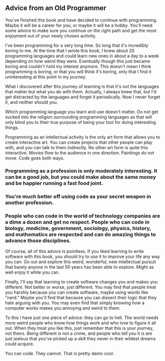## Advice from an Old Programmer

You've finished this book and have decided to continue with programming. Maybe it will be a career for you, or maybe it will be a hobby. You'll need some advice to make sure you continue on the right path and get the most enjoyment out of your newly chosen activity.

I've been programming for a very long time. So long that it's incredibly boring to me. At the time that I wrote this book, I knew about 20 programming languages and could learn new ones in about a day to a week depending on how weird they were. Eventually though this just became boring and couldn't hold my interest anymore. This doesn't mean I think programming is boring, or that you will think it's boring, only that I find it uninteresting at this point in my journey.

What I discovered after this journey of learning is that it's not the languages that matter but what you do with them. Actually, I always knew that, but I'd get distracted by the languages and forget it periodically. Now I never forget it, and neither should you.

Which programming language you learn and use doesn't matter. Do not get sucked into the religion surrounding programming languages as that will only blind you to their true purpose of being your tool for doing interesting things.

Programming as an intellectual activity is the only art form that allows you to create interactive art. You can create projects that other people can play with, and you can talk to them indirectly. No other art form is quite this interactive. Movies flow to the audience in one direction. Paintings do not move. Code goes both ways.

### Programming as a profession is only moderately interesting. It can be a good job, but you could make about the same money and be happier running a fast food joint. 
### You're much better off using code as your secret weapon in another profession.

### People who can code in the world of technology companies are a dime a dozen and get no respect. People who can code in biology, medicine, government, sociology, physics, history, and mathematics are respected and can do amazing things to advance those disciplines.

Of course, all of this advice is pointless. If you liked learning to write software with this book, you should try to use it to improve your life any way you can. Go out and explore this weird, wonderful, new intellectual pursuit that barely anyone in the last 50 years has been able to explore. Might as well enjoy it while you can.

Finally, I'll say that learning to create software changes you and makes you different. Not better or worse, just different. You may find that people treat you harshly because you can create software, maybe using words like "nerd." Maybe you'll find that because you can dissect their logic that they hate arguing with you. You may even find that simply knowing how a computer works makes you annoying and weird to them.

To this I have just one piece of advice: they can go to hell. The world needs more weird people who know how things work and who love to figure it all out. When they treat you like this, just remember that this is your journey, not theirs. Being different is not a crime, and people who tell you it is are just jealous that you've picked up a skill they never in their wildest dreams could acquire.

You can code. They cannot. That is pretty damn cool.
